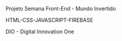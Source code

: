 Projeto Semana Front-End - Mundo Invertido

HTML-CSS-JAVASCRIPT-FIREBASE

DIO - Digital Innovation One